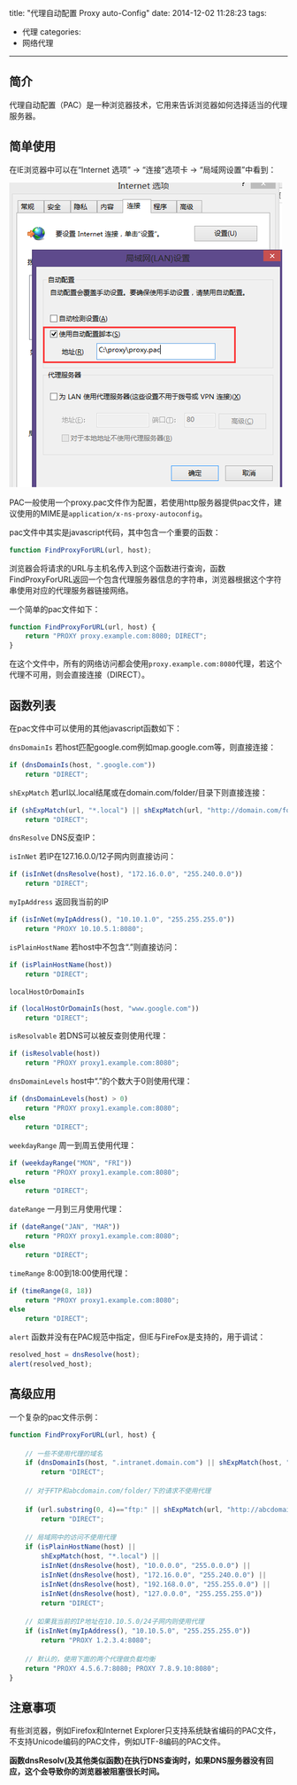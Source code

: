 title: "代理自动配置 Proxy auto-Config"
date: 2014-12-02 11:28:23
tags:
- 代理
categories: 
- 网络代理

---

## 简介

代理自动配置（PAC）是一种浏览器技术，它用来告诉浏览器如何选择适当的代理服务器。

## 简单使用

在IE浏览器中可以在“Internet 选项” -> “连接”选项卡 -> “局域网设置”中看到：

![](https://github.com/fly2xiang/fly2xiang_blog/raw/master/images/pac.png)
    

PAC一般使用一个proxy.pac文件作为配置，若使用http服务器提供pac文件，建议使用的MIME是`application/x-ns-proxy-autoconfig`。

pac文件中其实是javascript代码，其中包含一个重要的函数：

```javascript
function FindProxyForURL(url, host);
```

浏览器会将请求的URL与主机名传入到这个函数进行查询，函数FindProxyForURL返回一个包含代理服务器信息的字符串，浏览器根据这个字符串使用对应的代理服务器链接网络。

一个简单的pac文件如下：

```javascript
function FindProxyForURL(url, host) {
    return "PROXY proxy.example.com:8080; DIRECT";
}
```
在这个文件中，所有的网络访问都会使用`proxy.example.com:8080`代理，若这个代理不可用，则会直接连接（DIRECT）。

## 函数列表

在pac文件中可以使用的其他javascript函数如下：

`dnsDomainIs` 若host匹配google.com例如map.google.com等，则直接连接：

```javascript
if (dnsDomainIs(host, ".google.com"))
    return "DIRECT";
```

`shExpMatch` 若url以.local结尾或在domain.com/folder/目录下则直接连接：

```javascript
if (shExpMatch(url, "*.local") || shExpMatch(url, "http://domain.com/folder/*"))
    return "DIRECT";
```

`dnsResolve` DNS反查IP：

`isInNet` 若IP在127.16.0.0/12子网内则直接访问：

```javascript
if (isInNet(dnsResolve(host), "172.16.0.0", "255.240.0.0"))
    return "DIRECT";
```

`myIpAddress` 返回我当前的IP

```javascript
if (isInNet(myIpAddress(), "10.10.1.0", "255.255.255.0"))
    return "PROXY 10.10.5.1:8080";
```

`isPlainHostName` 若host中不包含“.”则直接访问：

```javascript
if (isPlainHostName(host))
    return "DIRECT";
```

`localHostOrDomainIs`

```javascript
if (localHostOrDomainIs(host, "www.google.com"))
    return "DIRECT";
```

`isResolvable` 若DNS可以被反查则使用代理：

```javascript
if (isResolvable(host))
    return "PROXY proxy1.example.com:8080";
```

`dnsDomainLevels` host中“.”的个数大于0则使用代理：

```javascript
if (dnsDomainLevels(host) > 0)
    return "PROXY proxy1.example.com:8080";
else
    return "DIRECT";
```

`weekdayRange` 周一到周五使用代理：

```javascript
if (weekdayRange("MON", "FRI"))
    return "PROXY proxy1.example.com:8080";
else
    return "DIRECT";
```

`dateRange` 一月到三月使用代理：

```javascript
if (dateRange("JAN", "MAR"))
    return "PROXY proxy1.example.com:8080";
else
    return "DIRECT";
```

`timeRange` 8:00到18:00使用代理：

```javascript
if (timeRange(8, 18))
    return "PROXY proxy1.example.com:8080";
else
    return "DIRECT";
```

`alert` 函数并没有在PAC规范中指定，但IE与FireFox是支持的，用于调试：

```javascript
resolved_host = dnsResolve(host);
alert(resolved_host);
```

## 高级应用

一个复杂的pac文件示例：

```javascript
function FindProxyForURL(url, host) {

    // 一些不使用代理的域名
    if (dnsDomainIs(host, ".intranet.domain.com") || shExpMatch(host, "(*.abcdomain.com|abcdomain.com)"))
        return "DIRECT";

    // 对于FTP和abcdomain.com/folder/下的请求不使用代理

    if (url.substring(0, 4)=="ftp:" || shExpMatch(url, "http://abcdomain.com/folder/*"))
        return "DIRECT";

    // 局域网中的访问不使用代理
    if (isPlainHostName(host) ||
        shExpMatch(host, "*.local") ||
        isInNet(dnsResolve(host), "10.0.0.0", "255.0.0.0") ||
        isInNet(dnsResolve(host), "172.16.0.0", "255.240.0.0") ||
        isInNet(dnsResolve(host), "192.168.0.0", "255.255.0.0") ||
        isInNet(dnsResolve(host), "127.0.0.0", "255.255.255.0"))
        return "DIRECT";

    // 如果我当前的IP地址在10.10.5.0/24子网内则使用代理
    if (isInNet(myIpAddress(), "10.10.5.0", "255.255.255.0"))
        return "PROXY 1.2.3.4:8080";

    // 默认的，使用下面的两个代理做负载均衡
    return "PROXY 4.5.6.7:8080; PROXY 7.8.9.10:8080";
}
```

## 注意事项

有些浏览器，例如Firefox和Internet Explorer只支持系统缺省编码的PAC文件，不支持Unicode编码的PAC文件，例如UTF-8编码的PAC文件。

**函数dnsResolv(及其他类似函数)在执行DNS查询时，如果DNS服务器没有回应，这个会导致你的浏览器被阻塞很长时间。**